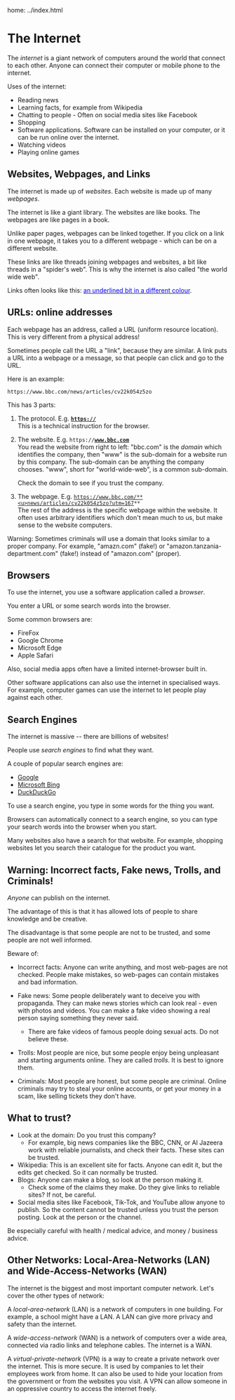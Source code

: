 home: ../index.html

# The Internet

The *internet* is a giant network of computers around the world that connect to each other.
Anyone can connect their computer or mobile phone to the internet.

Uses of the internet:

 - Reading news
 - Learning facts, for example from Wikipedia
 - Chatting to people - Often on social media sites like Facebook
 - Shopping
 - Software applications. Software can be installed on your computer, or it can be run online over the internet.
 - Watching videos
 - Playing online games

## Websites, Webpages, and Links

The internet is made up of *websites*. Each website is made up of many *webpages*.

The internet is like a giant library. The websites are like books. The webpages are like pages in a book.

Unlike paper pages, webpages can be linked together. If you click on a link in one webpage, it takes you to a different webpage - which can be on a different website.

These links are like threads joining webpages and websites, a bit like threads in a "spider's web". This is why the internet is also called "the world wide web".

Links often looks like this: <u><font color="blue">an underlined bit in a different colour</font></u>.

## URLs: online addresses

Each webpage has an address, called a URL (uniform resource location).
This is very different from a physical address!

Sometimes people call the URL a "link", because they are similar. A link puts a URL into a webpage or a message, so that people can click and go to the URL.

Here is an example:

`https://www.bbc.com/news/articles/cv22k054z5zo`

This has 3 parts:

1. The protocol. E.g. <code>**<u>https://</u>**</code>   
   This is a technical instruction for the browser. 

2. The website. E.g. <code>https://**<u>www.bbc.com</u>**</code>   
	You read the website from right to left: "bbc.com" is the *domain* which identifies the company, then "www" is the sub-domain for a website run by this company. The sub-domain can be anything the company chooses. "www", short for "world-wide-web", is a common sub-domain.

	Check the domain to see if you trust the company.

3. The webpage. E.g. <code>https://www.bbc.com/**<u>news/articles/cv22k054z5zo?utm=167</u>**</code>   
   The rest of the address is the specific webpage within the website. It often uses arbitrary identifiers which don't mean much to us, but make sense to the website computers.  

Warning: Sometimes criminals will use a domain that looks similar to a proper company. For example, "amazn.com" (fake!) or "amazon.tanzania-department.com" (fake!) instead of "amazon.com" (proper).

## Browsers

To use the internet, you use a software application called a *browser*.

You enter a URL or some search words into the browser.

Some common browsers are:

- FireFox
- Google Chrome
- Microsoft Edge
- Apple Safari

Also, social media apps often have a limited internet-browser built in.

Other software applications can also use the internet in specialised ways. For example, computer games can use the internet to let people play against each other. 


## Search Engines

The internet is massive -- there are billions of websites!

People use *search engines* to find what they want.

A couple of popular search engines are:

 - [Google](https://google.com)
 - [Microsoft Bing](https://bing.com)
 - [DuckDuckGo](https://duckduckgo.com)
  
To use a search engine, you type in some words for the thing you want.

Browsers can automatically connect to a search engine, so you can type your search words into the browser when you start.

Many websites also have a search for that website. For example, shopping websites let you search their catalogue for the product you want. 

## Warning: Incorrect facts, Fake news, Trolls, and Criminals!

*Anyone* can publish on the internet.

The advantage of this is that it has allowed lots of people to share knowledge and be creative.

The disadvantage is that some people are not to be trusted, and some people are not well informed.

Beware of:

- Incorrect facts: Anyone can write anything, and most web-pages are not checked. People make mistakes, so web-pages can contain mistakes and bad information. 

- Fake news: Some people deliberately want to deceive you with propaganda. They can make news stories which can look real - even with photos and videos. You can make a fake video showing a real person saying something they never said.
  - There are fake videos of famous people doing sexual acts. Do not believe these.

- Trolls: Most people are nice, but some people enjoy being unpleasant and starting arguments online. They are called *trolls*. It is best to ignore them.

- Criminals: Most people are honest, but some people are criminal. Online criminals may try to steal your online accounts, or get your money in a scam, like selling tickets they don't have.

## What to trust?

 - Look at the domain: Do you trust this company?
   - For example, big news companies like the BBC, CNN, or Al Jazeera work with reliable journalists, and check their facts. These sites can be trusted.
 - Wikipedia: This is an excellent site for facts. Anyone can edit it, but the edits get checked. So it can normally be trusted.
 - Blogs: Anyone can make a blog, so look at the person making it.
   - Check some of the claims they make. Do they give links to reliable sites? If not, be careful.
 - Social media sites like Facebook, Tik-Tok, and YouTube allow anyone to publish. So the content cannot be trusted unless you trust the person posting. Look at the person or the channel.

Be especially careful with health / medical advice, and money / business advice.

## Other Networks: Local-Area-Networks (LAN) and Wide-Access-Networks (WAN)

The internet is the biggest and most important computer network. Let's cover the other types of network:

A *local-area-network* (LAN) is a network of computers in one building. For example, a school might have a LAN. A LAN can give more privacy and safety than the internet.

A *wide-access-network* (WAN) is a network of computers over a wide area, connected via radio links and telephone cables. The internet is a WAN.

A *virtual-private-network* (VPN) is a way to create a private network over the internet. This is more secure. It is used by companies to let their employees work from home. It can also be used to hide your location from the government or from the websites you visit. A VPN can allow someone in an oppressive country to access the internet freely.

